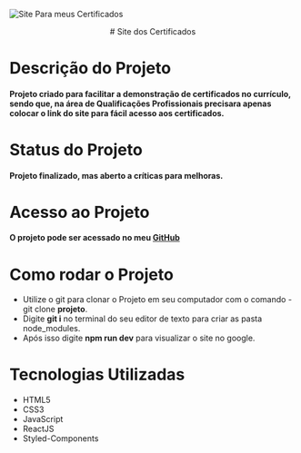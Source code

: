![Site Para meus Certificados](https://user-images.githubusercontent.com/103788676/209416863-440eea78-0d12-4271-814c-24660d03603a.svg)

<p align="center">
# Site dos Certificados
</p>
  
# Descrição do Projeto
#### Projeto criado para facilitar a demonstração de certificados no currículo, sendo que, na área de Qualificações Profissionais precisara apenas colocar o link do site para fácil acesso aos certificados.

# Status do Projeto
#### Projeto finalizado, mas aberto a críticas para melhoras.

# Acesso ao Projeto
#### O projeto pode ser acessado no meu [GitHub](https://github.com/Felipe-Bernardes/Certificados)

# Como rodar o Projeto
* Utilize o git para clonar o Projeto em seu computador com o comando - git clone **projeto**.
* Digite **git i** no terminal do seu editor de texto para criar as pasta node_modules.
* Após isso digite **npm run dev** para visualizar o site no google.

# Tecnologias Utilizadas
* HTML5
* CSS3
* JavaScript
* ReactJS
* Styled-Components

